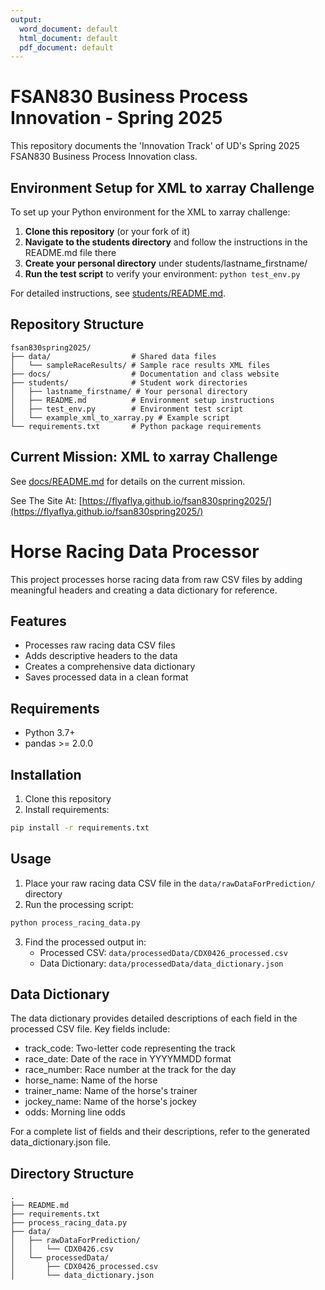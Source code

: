 ```yaml
---
output:
  word_document: default
  html_document: default
  pdf_document: default
---
```

# FSAN830 Business Process Innovation - Spring 2025

This repository documents the 'Innovation Track' of UD's Spring 2025 FSAN830 Business Process Innovation class.

## Environment Setup for XML to xarray Challenge

To set up your Python environment for the XML to xarray challenge:

1. **Clone this repository** (or your fork of it)
2. **Navigate to the students directory** and follow the instructions in the README.md file there
3. **Create your personal directory** under students/lastname_firstname/
4. **Run the test script** to verify your environment: `python test_env.py`

For detailed instructions, see [students/README.md](students/README.md).

## Repository Structure

```
fsan830spring2025/
├── data/                  # Shared data files
│   └── sampleRaceResults/ # Sample race results XML files
├── docs/                  # Documentation and class website
├── students/              # Student work directories
│   ├── lastname_firstname/ # Your personal directory
│   ├── README.md          # Environment setup instructions
│   ├── test_env.py        # Environment test script
│   └── example_xml_to_xarray.py # Example script
└── requirements.txt       # Python package requirements
```

## Current Mission: XML to xarray Challenge

See [docs/README.md](docs/README.md) for details on the current mission.

See The Site At: [https://flyaflya.github.io/fsan830spring2025/](https://flyaflya.github.io/fsan830spring2025/)

# Horse Racing Data Processor

This project processes horse racing data from raw CSV files by adding meaningful headers and creating a data dictionary for reference.

## Features

- Processes raw racing data CSV files
- Adds descriptive headers to the data
- Creates a comprehensive data dictionary
- Saves processed data in a clean format

## Requirements

- Python 3.7+
- pandas >= 2.0.0

## Installation

1. Clone this repository
2. Install requirements:
```bash
pip install -r requirements.txt
```

## Usage

1. Place your raw racing data CSV file in the `data/rawDataForPrediction/` directory
2. Run the processing script:
```bash
python process_racing_data.py
```
3. Find the processed output in:
   - Processed CSV: `data/processedData/CDX0426_processed.csv`
   - Data Dictionary: `data/processedData/data_dictionary.json`

## Data Dictionary

The data dictionary provides detailed descriptions of each field in the processed CSV file. Key fields include:

- track_code: Two-letter code representing the track
- race_date: Date of the race in YYYYMMDD format
- race_number: Race number at the track for the day
- horse_name: Name of the horse
- trainer_name: Name of the horse's trainer
- jockey_name: Name of the horse's jockey
- odds: Morning line odds

For a complete list of fields and their descriptions, refer to the generated data_dictionary.json file.

## Directory Structure

```
.
├── README.md
├── requirements.txt
├── process_racing_data.py
├── data/
│   ├── rawDataForPrediction/
│   │   └── CDX0426.csv
│   └── processedData/
│       ├── CDX0426_processed.csv
│       └── data_dictionary.json
```


